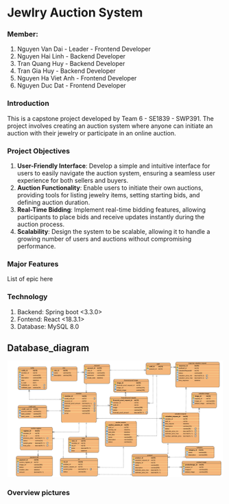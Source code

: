 # Jewlry Auction System
### Member:
1. Nguyen Van Dai - Leader - Frontend Developer
2. Nguyen Hai Linh - Backend Developer
3. Tran Quang Huy - Backend Developer
4. Tran Gia Huy - Backend Developer
5. Nguyen Ha Viet Anh - Frontend Developer
6. Nguyen Duc Dat - Frontend Developer
### Introduction
This is a capstone project developed by Team 6 - SE1839 - SWP391. The project involves creating an auction system where anyone can initiate an auction with their jewelry or participate in an online auction.
### Project Objectives
1. **User-Friendly Interface**: Develop a simple and intuitive interface for users to easily navigate the auction system, ensuring a seamless user experience for both sellers and buyers.
2. **Auction Functionality**: Enable users to initiate their own auctions, providing tools for listing jewelry items, setting starting bids, and defining auction duration.
3. **Real-Time Bidding**: Implement real-time bidding features, allowing participants to place bids and receive updates instantly during the auction process.
4. **Scalability**: Design the system to be scalable, allowing it to handle a growing number of users and auctions without compromising performance.
### Major Features
List of epic here
### Technology
1. Backend: Spring boot <3.3.0>
2. Fontend: React <18.3.1>
3. Database: MySQL 8.0
## Database_diagram
![Database](database/database.png)
### Overview pictures
